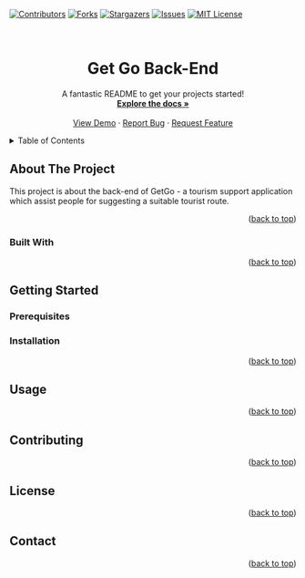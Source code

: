 <a id="readme-top"></a>

<!-- PROJECT SHIELDS -->
[![Contributors][contributors-shield]][contributors-url]
[![Forks][forks-shield]][forks-url]
[![Stargazers][stars-shield]][stars-url]
[![Issues][issues-shield]][issues-url]
[![MIT License][license-shield]][license-url]

<!-- PROJECT TITLE -->
<br />
<div align="center">
  <h1 align="center">
      Get Go Back-End
  </h1>

  <p align="center">
    A fantastic README to get your projects started!
    <br />
    <a href="https://github.com/hntduong12345/GetGoBE"><strong>Explore the docs »</strong></a>
    <br />
    <br />
    <a href="https://github.com/hntduong12345/GetGoBE">View Demo</a>
    ·
    <a href="https://github.com/hntduong12345/GetGoBE/issues/new?labels=bug&template=bug-report---.md">Report Bug</a>
    ·
    <a href="https://github.com/hntduong12345/GetGoBE/issues/new?labels=enhancement&template=feature-request---.md">Request Feature</a>
  </p>
</div>



<!-- TABLE OF CONTENTS -->
<details>
  <summary>Table of Contents</summary>
  <ol>
    <li>
      <a href="#about-the-project">About The Project</a>
      <ul>
        <li><a href="#built-with">Built With</a></li>
      </ul>
    </li>
    <li>
      <a href="#getting-started">Getting Started</a>
      <ul>
        <li><a href="#prerequisites">Prerequisites</a></li>
        <li><a href="#installation">Installation</a></li>
      </ul>
    </li>
    <li><a href="#usage">Usage</a></li>
    <li><a href="#contributing">Contributing</a></li>
    <li><a href="#license">License</a></li>
    <li><a href="#contact">Contact</a></li>
  </ol>
</details>



<!-- ABOUT THE PROJECT -->
## About The Project

This project is about the back-end of GetGo - a tourism support application which assist people for suggesting a suitable tourist route.

<p align="right">(<a href="#readme-top">back to top</a>)</p>



### Built With


<p align="right">(<a href="#readme-top">back to top</a>)</p>



<!-- GETTING STARTED -->
## Getting Started

### Prerequisites


### Installation


<p align="right">(<a href="#readme-top">back to top</a>)</p>



<!-- USAGE EXAMPLES -->
## Usage


<p align="right">(<a href="#readme-top">back to top</a>)</p>


<!-- CONTRIBUTING -->
## Contributing

<p align="right">(<a href="#readme-top">back to top</a>)</p>



<!-- LICENSE -->
## License


<p align="right">(<a href="#readme-top">back to top</a>)</p>



<!-- CONTACT -->
## Contact


<p align="right">(<a href="#readme-top">back to top</a>)</p>



<!-- MARKDOWN LINKS & IMAGES -->
<!-- https://www.markdownguide.org/basic-syntax/#reference-style-links -->
[contributors-shield]: https://img.shields.io/github/contributors/hntduong12345/GetGoBE.svg?style=for-the-badge
[contributors-url]: https://github.com/hntduong12345/GetGoBE/graphs/contributors
[forks-shield]: https://img.shields.io/github/forks/hntduong12345/GetGoBE.svg?style=for-the-badge
[forks-url]: https://github.com/hntduong12345/GetGoBE/network/members
[stars-shield]: https://img.shields.io/github/stars/hntduong12345/GetGoBE.svg?style=for-the-badge
[stars-url]: https://github.com/hntduong12345/GetGoBE/stargazers
[issues-shield]: https://img.shields.io/github/issues/hntduong12345/GetGoBE.svg?style=for-the-badge
[issues-url]: https://github.com/hntduong12345/GetGoBE/issues
[license-shield]: https://img.shields.io/github/license/hntduong12345/GetGoBE.svg?style=for-the-badge
[license-url]: https://github.com/hntduong12345/GetGoBE/blob/master/LICENSE.txt
